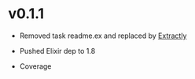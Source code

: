 # v0.1.1

* Removed task readme.ex and replaced by [Extractly](https://hex.pm/packages/extractly)  

* Pushed Elixir dep to 1.8

* Coverage
